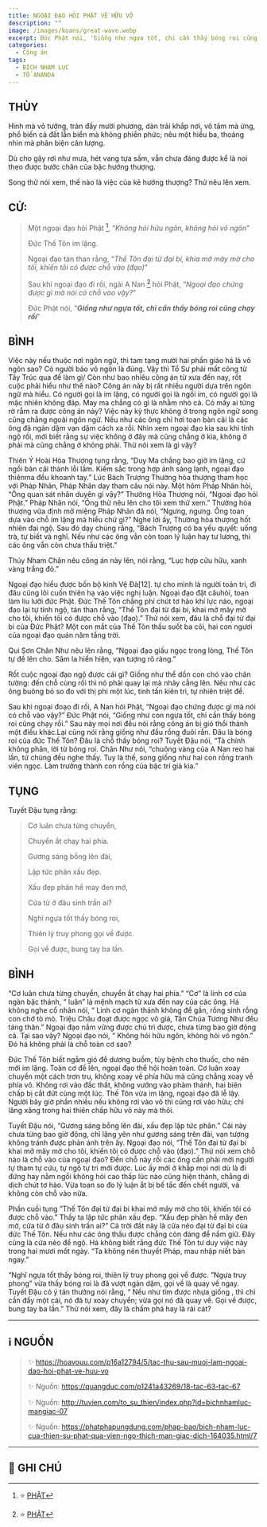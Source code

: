 ```yaml
---
title: NGOẠI ĐẠO HỎI PHẬT VỀ HỮU VÔ
description: ""
image: /images/koans/great-wave.webp
excerpt: Đức Phật nói, 'Giống như ngựa tốt, chỉ cần thấy bóng roi cũng chạy rồi'
categories:
  - Công án
tags:
  - BÍCH NHAM LỤC
  - TỔ ANANDA
---
```


## THÙY

Hình mà vô tướng, tràn đầy mười phương, dàn trải khắp nơi, vô tâm mà ứng, phổ biến cả đất lẫn biển mà không phiền phức; nêu một hiểu ba, thoáng nhìn mà phân biện cân lượng.

Dù cho gậy rơi như mưa, hét vang tựa sấm, vẫn chưa đáng được kể là noi theo được bước chân của bậc hướng thượng.

Song thử nói xem, thế nào là việc của kẻ hướng thượng? Thử nêu lên xem.

## CỬ:

> Một ngoại đạo hỏi Phật [^1], “_Không hỏi hữu ngôn, không hỏi vô ngôn_”
>
> Đức Thế Tôn im lặng.
>
> Ngoại đạo tán than rằng, “_Thế Tôn đại từ đại bi, khia mở mây mờ cho tôi, khiến tôi có được chỗ vào (đạo)_”
>
> Sau khi ngoại đạo đi rồi, ngài A Nan [^1] hỏi Phật, “_Ngoại đạo chứng được gì mà nói có chỗ vào vậy?_”
>
> Đức Phật nói, “_**Giống như ngựa tốt, chỉ cần thấy bóng roi cũng chạy rồi**_”

## BÌNH

Việc này nếu thuộc nơi ngôn ngữ, thì tam tạng mười hai phần giáo há là vô ngôn sao? Có người bảo vô ngôn là đúng. Vậy thì Tổ Sư phải mất công từ Tây Trúc qua để làm gì/ Còn như bao nhiêu công án từ xưa đến nay, rốt cuộc phải hiểu như thế nào? Công án này bị rất nhiều người dựa trên ngôn ngữ mà hiểu. Có người gọi là im lặng, có người gọi là ngồi im, có người gọi là mặc nhiên không đáp. May ma chẳng có gì là nhằm nhò cả. Có mấy ai từng rờ rẫm ra được công án này? Việc này kỳ thực không ở trong ngôn ngữ song cũng chẳng ngoài ngôn ngữ. Nếu như các ông chỉ hơi toan bàn cãi là các ông đã ngàn dặm vạn dặm cách xa rồi. Nhìn xem ngoại đạo kia sau khi tỉnh ngộ rồi, mới biết rằng sự việc không ở đây mà cũng chẳng ở kia, không ở phải mà cũng chẳng ở không phải. Thử nói xem là gì vậy?

Thiên Ý Hoài Hòa Thượng tụng rằng, “Duy Ma chẳng bao giờ im lặng, cứ ngồi bàn cãi thành lỗi lầm. Kiếm sắc trong hợp ánh sáng lạnh, ngoại đạo thiênma đều khoanh tay.” Lúc Bách Trượng Thường hòa thượng tham học với Pháp Nhãn, Pháp Nhãn dạy tham câu nói này. Một hôm Pháp Nhãn hỏi, “Ông quan sát nhân duyên gì vậy?” Thường Hòa Thượng nói, “Ngoại đạo hỏi Phật.” Pháp Nhãn nói, “Ông thử nêu lên cho tôi xem thử xem.” Thường hòa thượng vừa định mở miệng Pháp Nhãn đã nói, “Ngưng, ngưng. Ông toan dựa vào chỗ im lặng mà hiểu chứ gì?” Nghe lời ấy, Thường hòa thượng hốt nhiên đại ngộ. Sau đó dạy chúng rằng, “Bách Trượng có ba yếu quyết: uống trà, tự biết và nghĩ. Nếu như các ông vẫn còn toan lý luận hay tư lương, thì các ông vẫn còn chưa thấu triệt.”

Thúy Nham Chân nêu công án này lên, nói rằng, “Lục hợp cửu hữu, xanh vàng trắng đỏ.”

Ngoại đạo hiểu được bốn bộ kinh Vệ Đà[12]. tự cho mình là người toán tri, đi đâu cũng lôi cuốn thiên hạ vào việc nghị luận. Ngoại đạo đặt câuhỏi, toan làm líu lưỡi đức Phật. Đức Thế Tôn chẳng phí chút tơ hào khí lực nào, ngoại đạo lại tự tỉnh ngộ, tán than rằng, “Thế Tôn đại từ đại bi, khai mở mây mờ cho tôi, khiến tôi có được chỗ vào (đạo).” Thử nói xem, đâu là chỗ đại từ đại bi của Đức Phật? Một con mắt của Thế Tôn thấu suốt ba cõi, hai con ngươi của ngoại đạo quán năm tầng trời.

Qui Sơn Chân Như nêu lên rằng, “Ngoại đạo giấu ngọc trong lòng, Thế Tôn tự đề lên cho. Sâm la hiển hiện, vạn tượng rõ ràng.”

Rốt cuộc ngoại đạo ngộ được cái gì? Giống như thể dồn con chó vào chân tường: đến chỗ cùng rồi thì nó phải quay lại mà nhảy cẫng lên. Nếu như các ông buông bỏ so đo với thị phi một lúc, tinh tấn kiên trì, tự nhiên triệt để.

Sau khi ngoại đoạo đi rồi, A Nan hỏi Phật, “Ngoại đạo chứng được gì mà nói có chỗ vào vậy?” Đức Phật nói, “Giống như con ngựa tốt, chỉ cần thấy bóng roi cũng chạy rồi.” Sau này mọi nơi đều nói rằng công án bị gió thổi thành một điều khác.Lại cũng nói rằng giống như đầu rồng đuôi rắn. Đâu là bóng roi của đức Thế Tôn? Đâu là chỗ thấy bóng roi? Tuyết Đậu nói, “Tà chính không phân, lời từ bóng roi. Chân Như nói, “chuông vàng của A Nan reo hai lần, tứ chúng đều nghe thấy. Tuy là thế, song giống như hai con rồng tranh viên ngọc. Làm trưởng thành con rồng của bậc trí giả kia.”

## TỤNG

Tuyết Đậu tụng rằng:

> Cơ luân chưa từng chuyển,
>
> Chuyển ắt chạy hai phía.
>
> Gương sáng bỗng lên đài,
>
> Lập tức phân xấu đẹp.
>
> Xấu đẹp phân hề may đen mở,
>
> Cửa từ ở đâu sinh trần ai?
>
> Nghĩ ngựa tốt thấy bóng roi,
>
> Thiên lý truy phong gọi về được.
>
> Gọi về được, bung tay ba lần.

## BÌNH

“Cơ luân chưa từng chuyển, chuyển ắt chạy hai phía.” “Cơ” là linh cơ của ngàn bậc thánh, “ luân” là mệnh mạch từ xưa đến nay của các ông. Há không nghe cổ nhân nói, “ Linh cơ ngàn thánh không để gần, rồng sinh rồng con chớ tò mò. Triệu Châu đoạt được ngọc vô giá, Tần Chúa Tương Như đều táng thân.” Ngoại đạo nắm vững được chủ trì được, chưa từng bao giờ động cả. Tại sao vậy? Ngoại đạo nói, “ Không hỏi hữu ngôn, không hỏi vô ngôn.” Đó há không phải là chỗ toàn cơ sao?

Đức Thế Tôn biết ngắm gió để dương buồm, tùy bệnh cho thuốc, cho nên mới im lặng. Toàn cơ đề lên, ngoại đạo thể hội hoàn toàn. Cơ luân xoay chuyển một cách trơn tru, không xoay về phía hữu mà cũng chẳng xoay về phía vô. Không rơi vào đắc thất, không vướng vào phàm thánh, hai biên chấp bị cắt đứt cùng một lúc. Thế Tôn vừa im lặng, ngoại đạo đã lễ lậy. Người bây giờ phần nhiều nếu không rơi vào vô thì cũng rơi vào hữu; chỉ lăng xăng trong hai thiên chấp hữu vô này mà thôi.

Tuyết Đậu nói, “Gương sáng bỗng lên đài, xấu đẹp lập tức phân.” Cái này chưa từng bao giờ động, chỉ lặng yên như gương sáng trên đài, vạn tượng không tránh được phản ánh trên ấy. Ngoại đạo nói, “Thế Tôn đại từ đại bi khai mở mây mờ cho tôi, khiến tôi có được chỗ vào (đạo).” Thử nói xem chỗ nào là chỗ vào của ngoại đạo? Đến chỗ này rồi các ông cần phải mời người tự tham tự cứu, tự ngộ tự tri mới được. Lúc ấy mới ở khắp mọi nơi dù là đi đứng hay nằm ngồi không hỏi cao thấp lúc nào cũng hiện thành, chẳng di dịch chút tơ hào. Vừa toan so đo lý luận ắt bị bế tắc đến chết người, và không còn chỗ vào nữa.

Phần cuối tụng ”Thế Tôn đại từ đại bi khai mở mây mờ cho tôi, khiến tôi có được chỗ vào.” Thầy ta lập tức phân xấu đẹp. “Xấu đẹp phân hề mây đen mở, cửa từ ở đâu sinh trần ai?” Cả trời đất này là cửa nẻo đại từ đại bi của đức Thế Tôn. Nếu như các ông thấu được chẳng còn đáng để nắm giữ. Đây cũng là cửa nẻo để ngộ. Há không biết rằng đức Thế Tôn tư duy việc này trong hai mươi mốt ngày. “Ta không nên thuyết Pháp, mau nhập niết bàn ngay.”

“Nghĩ ngựa tốt thấy bóng roi, thiên lý truy phong gọi về được. ”Ngựa truy phong” vừa thấy bóng roi là đã vượt ngàn dặm, gọi về là quay về ngay. Tuyết Đậu có ý tán thưởng nói rằng, “ Nếu như tìm được nhựa giống , thì chỉ cần đẩy một cái, nó đã tự xoay chuyển; vừa gọi nó đã quay về. Gọi về được, bung tay ba lần.” Thử nói xem, đây là chấm phá hay là rải cát?

<hr class="blog-rule" />

## ℹ️ NGUỒN

> ✨ https://hoavouu.com/p16a12794/5/tac-thu-sau-muoi-lam-ngoai-dao-hoi-phat-ve-huu-vo
>
> ✨ Nguồn: https://quangduc.com/p1241a43269/18-tac-63-tac-67
>
> ✨ Nguồn: http://tuvien.com/to_su_thien/index.php?id=bichnhamluc-mangiac-07
>
> ✨ Nguồn: https://phatphapungdung.com/phap-bao/bich-nham-luc-cua-thien-su-phat-qua-vien-ngo-thich-man-giac-dich-164035.html/7

<hr class="blog-rule" />

## 📌 GHI CHÚ

[^1]: ⭐️ <a href="https://vi.wikipedia.org/wiki/Th%C3%ADch-ca_M%C3%A2u-ni" target="_blank">PHẬT</a>

[^1]: ⭐️ <a href="https://vi.wikipedia.org/wiki/A-nan-%C4%91%C3%A0" target="_blank">TỔ ANANDA</a>
